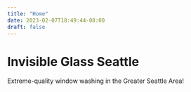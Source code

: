 ```yaml
---
title: "Home"
date: 2023-02-07T18:49:44-08:00
draft: false
---
```

# Invisible Glass Seattle
Extreme-quality window washing in the Greater Seattle Area!
